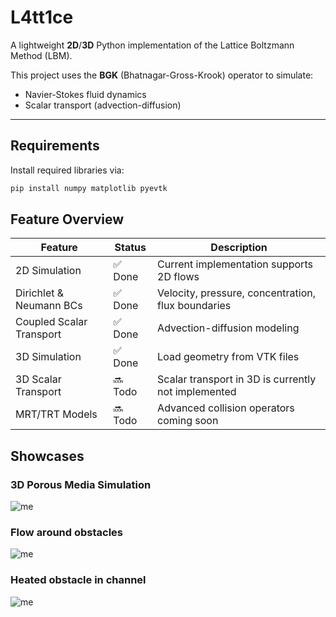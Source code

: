 # L4tt1ce

A lightweight **2D**/**3D** Python implementation of the Lattice Boltzmann Method (LBM).

This project uses the **BGK** (Bhatnagar-Gross-Krook) operator to simulate:

- Navier-Stokes fluid dynamics
- Scalar transport (advection-diffusion)

---

## Requirements
Install required libraries via:

```bash
pip install numpy matplotlib pyevtk
```

## Feature Overview

| Feature                          | Status   | Description                                        |
|----------------------------------|----------|----------------------------------------------------|
| 2D Simulation                    | ✅ Done  | Current implementation supports 2D flows           |
| Dirichlet & Neumann BCs         | ✅ Done  | Velocity, pressure, concentration, flux boundaries |
| Coupled Scalar Transport         | ✅ Done  | Advection-diffusion modeling                       |
| 3D Simulation                    | ✅ Done   | Load geometry from VTK files                        |
| 3D Scalar Transport                   | 🔜 Todo    | Scalar transport in 3D is currently not implemented                        |
| MRT/TRT Models                   | 🔜 Todo  | Advanced collision operators coming soon                       |

## Showcases
### 3D Porous Media Simulation
![me](https://media4.giphy.com/media/v1.Y2lkPTc5MGI3NjExb204bXdmbnFhaWd3OW1sNmE4d3A4MXdrYnZ5ZzU3Z3FhejE5MmsxZiZlcD12MV9pbnRlcm5hbF9naWZfYnlfaWQmY3Q9Zw/xuj1xJyPcAeX6Q7bUE/giphy.gif)
### Flow around obstacles
![me](https://media1.giphy.com/media/v1.Y2lkPTc5MGI3NjExdmE5N2tnaDZjN2Jkd3JvaXBxZXMwbTN0YXhtZXB6dTM4bmQwb2UzZiZlcD12MV9pbnRlcm5hbF9naWZfYnlfaWQmY3Q9Zw/gv1LI63WFKrTyV4Rcf/giphy.gif)
### Heated obstacle in channel
![me](https://media1.giphy.com/media/v1.Y2lkPTc5MGI3NjExancxc3d4Mmc0YWJxaG5hMGs4eHY3cWZ3ZmxkOTF3dnQ4Z2Z5ZnprYyZlcD12MV9pbnRlcm5hbF9naWZfYnlfaWQmY3Q9Zw/8oFlu2HEWHScOQqiny/giphy.gif)




